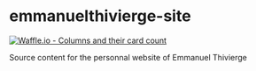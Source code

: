 # emmanuelthivierge-site
[![Waffle.io - Columns and their card count](https://badge.waffle.io/monamimani/emmanuelthivierge-site.svg?columns=all)](https://waffle.io/monamimani/emmanuelthivierge-site)

Source content for the personnal website of Emmanuel Thivierge
